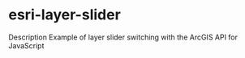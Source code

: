 # esri-layer-slider
 Description  Example of layer slider switching with the ArcGIS API for JavaScript
